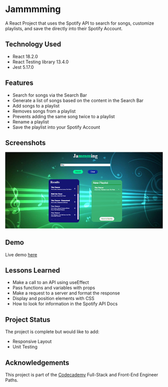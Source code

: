 # Jammmming

A React Project that uses the Spotify API to search for songs, customize playlists, and save the directly
into their Spotify Account.

## Technology Used

- React 18.2.0
- React Testing library 13.4.0
- Jest 5.17.0

## Features

- Search for songs via the Search Bar
- Generate a list of songs based on the content in the Search Bar
- Add songs to a playlist
- Removes songs from a playlist
- Prevents adding the same song twice to a playlist
- Rename a playlist
- Save the playlist into your Spotify Account

## Screenshots

![alt text](./public/images/screenshot.png)

## Demo

Live demo [here](https://jammming-jeffhenrichs.netlify.app/)

## Lessons Learned

- Make a call to an API using useEffect
- Pass functions and variables with props
- Make a request to a server and format the response
- Display and position elements with CSS
- How to look for information in the Spotify API Docs

## Project Status

The project is complete but would like to add:

- Responsive Layout
- Unit Testing

## Acknowledgements

This project is part of the [Codecademy](www.codecademy.com) Full-Stack and Front-End Engineer Paths.
